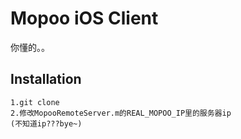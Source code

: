 Mopoo iOS Client
=============
你懂的。。


Installation
-----------

    1.git clone
    2.修改MopooRemoteServer.m的REAL_MOPOO_IP里的服务器ip
    (不知道ip???bye~)
